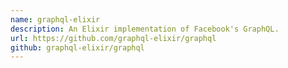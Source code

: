 ```yaml
---
name: graphql-elixir
description: An Elixir implementation of Facebook's GraphQL.
url: https://github.com/graphql-elixir/graphql
github: graphql-elixir/graphql
---
```

